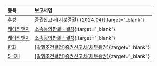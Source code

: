 | **종목** | **보고서명** |
| :------- | :----------- |
| [후성](/093370/#dart) | [증권신고서(지분증권) (2024.04)](https://dart.fss.or.kr/dsaf001/main.do?rcpNo=20240125000666){:target="_blank"} |
| [케이티앤지](/033780/#dart) | [소송등의판결ㆍ결정](https://dart.fss.or.kr/dsaf001/main.do?rcpNo=20240125800729){:target="_blank"} |
| [케이티앤지](/033780/#dart) | [소송등의판결ㆍ결정](https://dart.fss.or.kr/dsaf001/main.do?rcpNo=20240125800724){:target="_blank"} |
| [한화](/000880/#dart) | [[발행조건확정]증권신고서(채무증권)](https://dart.fss.or.kr/dsaf001/main.do?rcpNo=20240125000651){:target="_blank"} |
| [S-Oil](/010950/#dart) | [[발행조건확정]증권신고서(채무증권)](https://dart.fss.or.kr/dsaf001/main.do?rcpNo=20240125000648){:target="_blank"} |